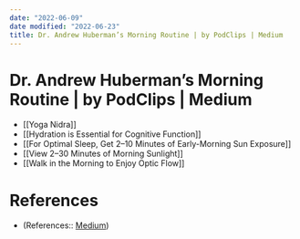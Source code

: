 ```yaml
---
date: "2022-06-09"
date modified: "2022-06-23"
title: Dr. Andrew Huberman’s Morning Routine | by PodClips | Medium
---
```


# Dr. Andrew Huberman’s Morning Routine | by PodClips | Medium
- [[Yoga Nidra]]
- [[Hydration is Essential for Cognitive Function]]
- [[For Optimal Sleep, Get 2–10 Minutes of Early-Morning Sun Exposure]]
- [[View 2–30 Minutes of Morning Sunlight]]
- [[Walk in the Morning to Enjoy Optic Flow]]

# References
- (References:: [Medium](https://medium.com/@podclips/dr-andrew-hubermans-morning-routine-c5eede4b18bc))
